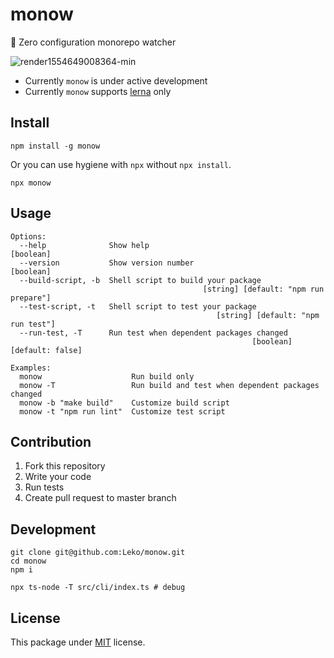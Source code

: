 # monow

:clap: Zero configuration monorepo watcher

![render1554649008364-min](https://user-images.githubusercontent.com/1424963/55685438-3670c180-5991-11e9-87cc-37729a06f107.gif)

- Currently `monow` is under active development
- Currently `monow` supports [lerna](https://github.com/lerna/lerna) only

## Install

```
npm install -g monow
```

Or you can use hygiene with `npx` without `npx install`.

```
npx monow
```

## Usage

```
Options:
  --help              Show help                                        [boolean]
  --version           Show version number                              [boolean]
  --build-script, -b  Shell script to build your package
                                           [string] [default: "npm run prepare"]
  --test-script, -t   Shell script to test your package
                                              [string] [default: "npm run test"]
  --run-test, -T      Run test when dependent packages changed
                                                      [boolean] [default: false]

Examples:
  monow                    Run build only
  monow -T                 Run build and test when dependent packages changed
  monow -b "make build"    Customize build script
  monow -t "npm run lint"  Customize test script
```

## Contribution

1. Fork this repository
1. Write your code
1. Run tests
1. Create pull request to master branch

## Development

```
git clone git@github.com:Leko/monow.git
cd monow
npm i

npx ts-node -T src/cli/index.ts # debug
```

## License

This package under [MIT](https://opensource.org/licenses/MIT) license.
